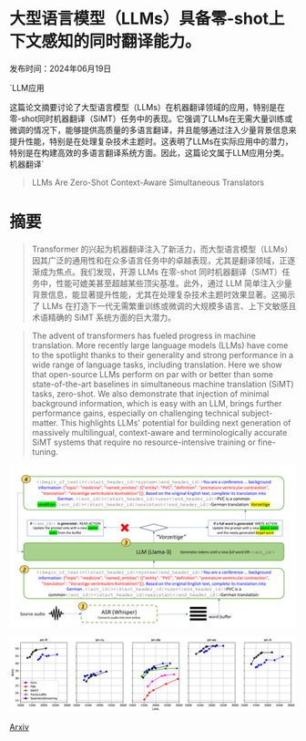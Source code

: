# 大型语言模型（LLMs）具备零-shot上下文感知的同时翻译能力。

发布时间：2024年06月19日

`LLM应用

这篇论文摘要讨论了大型语言模型（LLMs）在机器翻译领域的应用，特别是在零-shot同时机器翻译（SiMT）任务中的表现。它强调了LLMs在无需大量训练或微调的情况下，能够提供高质量的多语言翻译，并且能够通过注入少量背景信息来提升性能，特别是在处理复杂技术主题时。这表明了LLMs在实际应用中的潜力，特别是在构建高效的多语言翻译系统方面。因此，这篇论文属于LLM应用分类。` `机器翻译`

> LLMs Are Zero-Shot Context-Aware Simultaneous Translators

# 摘要

> Transformer 的兴起为机器翻译注入了新活力，而大型语言模型（LLMs）因其广泛的通用性和在众多语言任务中的卓越表现，尤其是翻译领域，正逐渐成为焦点。我们发现，开源 LLMs 在零-shot 同时机器翻译（SiMT）任务中，性能可媲美甚至超越某些顶尖基准。此外，通过 LLM 简单注入少量背景信息，能显著提升性能，尤其在处理复杂技术主题时效果显著。这揭示了 LLMs 在打造下一代无需繁重训练或微调的大规模多语言、上下文敏感且术语精确的 SiMT 系统方面的巨大潜力。

> The advent of transformers has fueled progress in machine translation. More recently large language models (LLMs) have come to the spotlight thanks to their generality and strong performance in a wide range of language tasks, including translation. Here we show that open-source LLMs perform on par with or better than some state-of-the-art baselines in simultaneous machine translation (SiMT) tasks, zero-shot. We also demonstrate that injection of minimal background information, which is easy with an LLM, brings further performance gains, especially on challenging technical subject-matter. This highlights LLMs' potential for building next generation of massively multilingual, context-aware and terminologically accurate SiMT systems that require no resource-intensive training or fine-tuning.

![大型语言模型（LLMs）具备零-shot上下文感知的同时翻译能力。](../../../paper_images/2406.13476/x1.png)

![大型语言模型（LLMs）具备零-shot上下文感知的同时翻译能力。](../../../paper_images/2406.13476/x2.png)

[Arxiv](https://arxiv.org/abs/2406.13476)